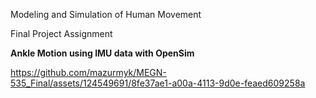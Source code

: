 Modeling and Simulation of Human Movement


Final Project Assignment

**Ankle Motion using IMU data with OpenSim**



https://github.com/mazurmyk/MEGN-535_Final/assets/124549691/8fe37ae1-a00a-4113-9d0e-feaed609258a
